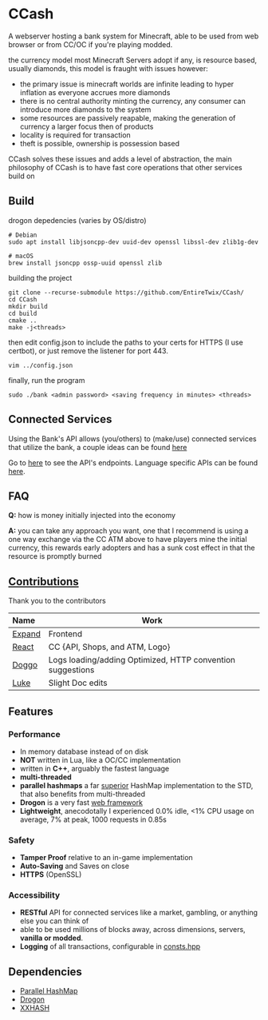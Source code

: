 # CCash

A webserver hosting a bank system for Minecraft, able to be used from web browser or from CC/OC if you're playing modded.

the currency model most Minecraft Servers adopt if any, is resource based, usually diamonds, this model is fraught with issues however:

- the primary issue is minecraft worlds are infinite leading to hyper inflation as everyone accrues more diamonds
- there is no central authority minting the currency, any consumer can introduce more diamonds to the system
- some resources are passively reapable, making the generation of currency a larger focus then of products
- locality is required for transaction
- theft is possible, ownership is possession based

CCash solves these issues and adds a level of abstraction, the main philosophy of CCash is to have fast core operations that other services build on

## Build

drogon depedencies (varies by OS/distro)
```
# Debian
sudo apt install libjsoncpp-dev uuid-dev openssl libssl-dev zlib1g-dev

# macOS
brew install jsoncpp ossp-uuid openssl zlib
```

building the project

```
git clone --recurse-submodule https://github.com/EntireTwix/CCash/
cd CCash
mkdir build
cd build
cmake ..
make -j<threads>
```

then edit config.json to include the paths to your certs for HTTPS (I use certbot), or just remove the listener for port 443.

```
vim ../config.json
```

finally, run the program

```
sudo ./bank <admin password> <saving frequency in minutes> <threads>
```

## Connected Services

Using the Bank's API allows (you/others) to (make/use) connected services that utilize the bank, a couple ideas can be found [here](services.md)

Go to [here](help.md) to see the API's endpoints. 
Language specific APIs can be found [here](APIs.md).

## FAQ
**Q:** how is money initially injected into the economy

**A:** you can take any approach you want, one that I recommend is using a one way exchange via the CC ATM above to have players mine the initial currency, this rewards early adopters and has a sunk cost effect in that the resource is promptly burned

## [Contributions](https://github.com/EntireTwix/CCash/graphs/contributors)
Thank you to the contributors

| Name                                        | Work                                                       |
| :------------------------------------------ | ---------------------------------------------------------- |
| [Expand](https://github.com/Expand-sys)     | Frontend                                                   |
| [React](https://github.com/Reactified)      | CC {API, Shops, and ATM, Logo}                             |
| [Doggo](https://github.com/FearlessDoggo21) | Logs loading/adding Optimized, HTTP convention suggestions |
| [Luke](https://github.com/LukeeeeBennett)   | Slight Doc edits                                           |


## Features

### Performance
- In memory database instead of on disk
- **NOT** written in Lua, like a OC/CC implementation
- written in **C++**, arguably the fastest language
- **multi-threaded**
- **parallel hashmaps** a far [superior](https://greg7mdp.github.io/parallel-hashmap/) HashMap implementation to the STD, that also benefits from multi-threaded
- **Drogon** is a very fast [web framework](https://www.techempower.com/benchmarks/#section=data-r20&hw=ph&test=composite)
- **Lightweight**, anecodotally I experienced 0.0% idle, <1% CPU usage on average, 7% at peak, 1000 requests in 0.85s

### Safety

- **Tamper Proof** relative to an in-game implementation
- **Auto-Saving** and Saves on close
- **HTTPS** (OpenSSL)

### Accessibility

- **RESTful** API for connected services like a market, gambling, or anything else you can think of
- able to be used millions of blocks away, across dimensions, servers, **vanilla or modded**.
- **Logging** of all transactions, configurable in [consts.hpp](include/consts.hpp)

## Dependencies

- [Parallel HashMap](https://github.com/greg7mdp/parallel-hashmap/tree/master)
- [Drogon](https://github.com/an-tao/drogon/tree/master)
- [XXHASH](https://github.com/Cyan4973/xxHash)

